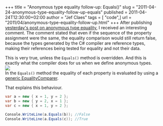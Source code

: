 +++
title = "Anonymous type equality follow-up: Equals()"
slug = "2011-04-24-anonymous-type-equality-follow-up-equals"
published = 2011-04-24T12:30:00+02:00
author = "Jef Claes"
tags = [ "code",]
url = "2011/04/anonymous-type-equality-follow-up.html"
+++
After publishing [yesterday's post on anonymous type
equality](https://jefclaes.be/2011/04/anonymous-type-equality.html),
I received an interesting comment. The comment stated that
even if the sequence of the property assignment were the same, the
equality comparison would still return false, because the types
generated by the C\# compiler are reference types, making their
references being tested for equality and not their data.  
  
This is very true, unless the `Equals()` method is overridden. And this is exactly what the compiler does for us when we define anonymous types.  
[![](/post/images/thumbnails/2011-04-24-anonymous-type-equality-follow-up-equals-anonymoustypeequals.PNG)](/post/images/2011-04-24-anonymous-type-equality-follow-up-equals-anonymoustypeequals.PNG)  
In the `Equals()` method the equality of each property is evaluated by
using a [generic EqualityComparer](http://msdn.microsoft.com/en-us/library/ms132123.aspx).  
  
That explains this behaviour.  
  
```csharp
var a = new { x = 1, y = 2 };
var b = new { y = 2, x = 1 };
var c = new { x = 1, y = 2 };

Console.WriteLine(a.Equals(b)); //False
Console.WriteLine(a.Equals(c)); //True
```